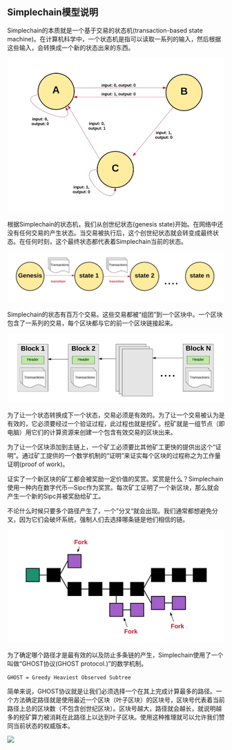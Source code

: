 ## Simplechain模型说明
 
Simplechain的本质就是一个基于交易的状态机(transaction-based state machine)。在计算机科学中，一个状态机是指可以读取一系列的输入，然后根据这些输入，会转换成一个新的状态出来的东西。

![18.1.png](1.png)

根据Simplechain的状态机，我们从创世纪状态(genesis state)开始。在网络中还没有任何交易的产生状态。当交易被执行后，这个创世纪状态就会转变成最终状态。在任何时刻，这个最终状态都代表着Simplechain当前的状态。

![18.2.png](2.png)

Simplechain的状态有百万个交易。这些交易都被“组团”到一个区块中。一个区块包含了一系列的交易，每个区块都与它的前一个区块链接起来。

![18.3.png](3.png)

为了让一个状态转换成下一个状态，交易必须是有效的。为了让一个交易被认为是有效的，它必须要经过一个验证过程，此过程也就是挖矿。挖矿就是一组节点（即电脑）用它们的计算资源来创建一个包含有效交易的区块出来。

为了让一个区块添加到主链上，一个矿工必须要比其他矿工更快的提供出这个“证明”。通过矿工提供的一个数学机制的“证明”来证实每个区块的过程称之为工作量证明(proof of work)。

证实了一个新区块的矿工都会被奖励一定价值的奖赏。奖赏是什么？Simplechain使用一种内在数字代币—Sipc作为奖赏。每次矿工证明了一个新区块，那么就会产生一个新的Sipc并被奖励给矿工。

不论什么时候只要多个路径产生了，一个”分叉“就会出现。我们通常都想避免分叉，因为它们会破坏系统，强制人们去选择哪条链是他们相信的链。

![18.4.png](4.png)

为了确定哪个路径才是最有效的以及防止多条链的产生，Simplechain使用了一个叫做“GHOST协议(GHOST protocol.)”的数学机制。

    GHOST = Greedy Heaviest Observed Subtree

简单来说，GHOST协议就是让我们必须选择一个在其上完成计算最多的路径。一个方法确定路径就是使用最近一个区块（叶子区块）的区块号，区块号代表着当前路径上总的区块数（不包含创世纪区块）。区块号越大，路径就会越长，就说明越多的挖矿算力被消耗在此路径上以达到叶子区块。使用这种推理就可以允许我们赞同当前状态的权威版本。

![](img/18.5.png)


